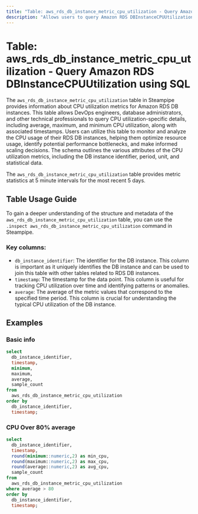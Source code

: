 ```yaml
---
title: "Table: aws_rds_db_instance_metric_cpu_utilization - Query Amazon RDS DBInstanceCPUUtilization using SQL"
description: "Allows users to query Amazon RDS DBInstanceCPUUtilization to fetch data about CPU utilization metrics for RDS DB instances."
---
```


# Table: aws_rds_db_instance_metric_cpu_utilization - Query Amazon RDS DBInstanceCPUUtilization using SQL

The `aws_rds_db_instance_metric_cpu_utilization` table in Steampipe provides information about CPU utilization metrics for Amazon RDS DB instances. This table allows DevOps engineers, database administrators, and other technical professionals to query CPU utilization-specific details, including average, maximum, and minimum CPU utilization, along with associated timestamps. Users can utilize this table to monitor and analyze the CPU usage of their RDS DB instances, helping them optimize resource usage, identify potential performance bottlenecks, and make informed scaling decisions. The schema outlines the various attributes of the CPU utilization metrics, including the DB instance identifier, period, unit, and statistical data.

The `aws_rds_db_instance_metric_cpu_utilization` table provides metric statistics at 5 minute intervals for the most recent 5 days.

## Table Usage Guide

To gain a deeper understanding of the structure and metadata of the `aws_rds_db_instance_metric_cpu_utilization` table, you can use the `.inspect aws_rds_db_instance_metric_cpu_utilization` command in Steampipe.

### Key columns:

- `db_instance_identifier`: The identifier for the DB instance. This column is important as it uniquely identifies the DB instance and can be used to join this table with other tables related to RDS DB instances.
- `timestamp`: The timestamp for the data point. This column is useful for tracking CPU utilization over time and identifying patterns or anomalies.
- `average`: The average of the metric values that correspond to the specified time period. This column is crucial for understanding the typical CPU utilization of the DB instance.

## Examples

### Basic info

```sql
select
  db_instance_identifier,
  timestamp,
  minimum,
  maximum,
  average,
  sample_count
from
  aws_rds_db_instance_metric_cpu_utilization
order by
  db_instance_identifier,
  timestamp;
```



### CPU Over 80% average

```sql
select
  db_instance_identifier,
  timestamp,
  round(minimum::numeric,2) as min_cpu,
  round(maximum::numeric,2) as max_cpu,
  round(average::numeric,2) as avg_cpu,
  sample_count
from
  aws_rds_db_instance_metric_cpu_utilization
where average > 80
order by
  db_instance_identifier,
  timestamp;
```